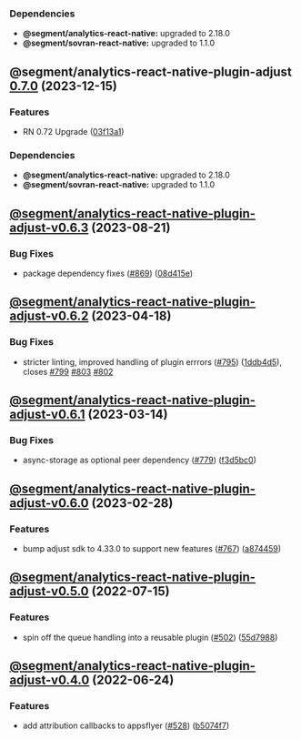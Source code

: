### Dependencies

* **@segment/analytics-react-native:** upgraded to 2.18.0
* **@segment/sovran-react-native:** upgraded to 1.1.0

## @segment/analytics-react-native-plugin-adjust [0.7.0](https://github.com/segmentio/analytics-react-native/compare/@segment/analytics-react-native-plugin-adjust-v0.6.3...@segment/analytics-react-native-plugin-adjust-v0.7.0) (2023-12-15)


### Features

* RN 0.72 Upgrade ([03f13a1](https://github.com/segmentio/analytics-react-native/commit/03f13a19c79d8aaad726639de5f0327c748fed1f))



### Dependencies

* **@segment/analytics-react-native:** upgraded to 2.18.0
* **@segment/sovran-react-native:** upgraded to 1.1.0

## [@segment/analytics-react-native-plugin-adjust-v0.6.3](https://github.com/segmentio/analytics-react-native/compare/@segment/analytics-react-native-plugin-adjust-v0.6.2...@segment/analytics-react-native-plugin-adjust-v0.6.3) (2023-08-21)


### Bug Fixes

* package dependency fixes ([#869](https://github.com/segmentio/analytics-react-native/issues/869)) ([08d415e](https://github.com/segmentio/analytics-react-native/commit/08d415e3b1cfd8499f5f6984f2859a30a851da12))

## [@segment/analytics-react-native-plugin-adjust-v0.6.2](https://github.com/segmentio/analytics-react-native/compare/@segment/analytics-react-native-plugin-adjust-v0.6.1...@segment/analytics-react-native-plugin-adjust-v0.6.2) (2023-04-18)


### Bug Fixes

* stricter linting, improved handling of plugin errrors ([#795](https://github.com/segmentio/analytics-react-native/issues/795)) ([1ddb4d5](https://github.com/segmentio/analytics-react-native/commit/1ddb4d571df794bc7eaa5c5302ed27b90faf9a73)), closes [#799](https://github.com/segmentio/analytics-react-native/issues/799) [#803](https://github.com/segmentio/analytics-react-native/issues/803) [#802](https://github.com/segmentio/analytics-react-native/issues/802)

## [@segment/analytics-react-native-plugin-adjust-v0.6.1](https://github.com/segmentio/analytics-react-native/compare/@segment/analytics-react-native-plugin-adjust-v0.6.0...@segment/analytics-react-native-plugin-adjust-v0.6.1) (2023-03-14)


### Bug Fixes

* async-storage as optional peer dependency ([#779](https://github.com/segmentio/analytics-react-native/issues/779)) ([f3d5bc0](https://github.com/segmentio/analytics-react-native/commit/f3d5bc024fe3ae988386aac8b9f6f3fc6d84677a))

## [@segment/analytics-react-native-plugin-adjust-v0.6.0](https://github.com/segmentio/analytics-react-native/compare/@segment/analytics-react-native-plugin-adjust-v0.5.0...@segment/analytics-react-native-plugin-adjust-v0.6.0) (2023-02-28)


### Features

* bump adjust sdk to 4.33.0 to support new features ([#767](https://github.com/segmentio/analytics-react-native/issues/767)) ([a874459](https://github.com/segmentio/analytics-react-native/commit/a874459f959bc1a605f12a6df05624b08726be24))

## [@segment/analytics-react-native-plugin-adjust-v0.5.0](https://github.com/segmentio/analytics-react-native/compare/@segment/analytics-react-native-plugin-adjust-v0.4.0...@segment/analytics-react-native-plugin-adjust-v0.5.0) (2022-07-15)


### Features

* spin off the queue handling into a reusable plugin ([#502](https://github.com/segmentio/analytics-react-native/issues/502)) ([55d7988](https://github.com/segmentio/analytics-react-native/commit/55d798821163d5a41902a6bc099b1bfcbd853a17))

## [@segment/analytics-react-native-plugin-adjust-v0.4.0](https://github.com/segmentio/analytics-react-native/compare/@segment/analytics-react-native-plugin-adjust-v0.3.1...@segment/analytics-react-native-plugin-adjust-v0.4.0) (2022-06-24)


### Features

* add attribution callbacks to appsflyer ([#528](https://github.com/segmentio/analytics-react-native/issues/528)) ([b5074f7](https://github.com/segmentio/analytics-react-native/commit/b5074f7ac6a4c51cd4e24ee7ff0d2027118e452d))
